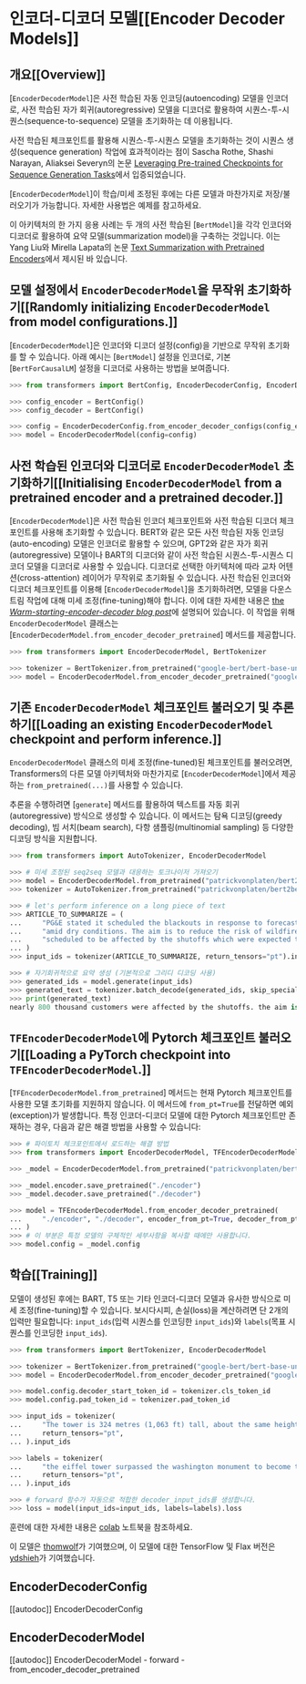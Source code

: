 <!--Copyright 2020 The HuggingFace Team. All rights reserved.

Licensed under the Apache License, Version 2.0 (the "License"); you may not use this file except in compliance with
the License. You may obtain a copy of the License at

http://www.apache.org/licenses/LICENSE-2.0

Unless required by applicable law or agreed to in writing, software distributed under the License is distributed on
an "AS IS" BASIS, WITHOUT WARRANTIES OR CONDITIONS OF ANY KIND, either express or implied. See the License for the
specific language governing permissions and limitations under the License.

⚠️ Note that this file is in Markdown but contain specific syntax for our doc-builder (similar to MDX) that may not be
rendered properly in your Markdown viewer.

-->

# 인코더-디코더 모델[[Encoder Decoder Models]]

## 개요[[Overview]]

[`EncoderDecoderModel`]은 사전 학습된 자동 인코딩(autoencoding) 모델을 인코더로, 사전 학습된 자가 회귀(autoregressive) 모델을 디코더로 활용하여 시퀀스-투-시퀀스(sequence-to-sequence) 모델을 초기화하는 데 이용됩니다.

사전 학습된 체크포인트를 활용해 시퀀스-투-시퀀스 모델을 초기화하는 것이 시퀀스 생성(sequence generation) 작업에 효과적이라는 점이 Sascha Rothe, Shashi Narayan, Aliaksei Severyn의 논문 [Leveraging Pre-trained Checkpoints for Sequence Generation Tasks](https://huggingface.co/papers/1907.12461)에서 입증되었습니다.

[`EncoderDecoderModel`]이 학습/미세 조정된 후에는 다른 모델과 마찬가지로 저장/불러오기가 가능합니다. 자세한 사용법은 예제를 참고하세요.

이 아키텍처의 한 가지 응용 사례는 두 개의 사전 학습된 [`BertModel`]을 각각 인코더와 디코더로 활용하여 요약 모델(summarization model)을 구축하는 것입니다. 이는 Yang Liu와 Mirella Lapata의 논문 [Text Summarization with Pretrained Encoders](https://huggingface.co/papers/1908.08345)에서 제시된 바 있습니다.

## 모델 설정에서 `EncoderDecoderModel`을 무작위 초기화하기[[Randomly initializing `EncoderDecoderModel` from model configurations.]]

[`EncoderDecoderModel`]은 인코더와 디코더 설정(config)을 기반으로 무작위 초기화를 할 수 있습니다. 아래 예시는 [`BertModel`] 설정을 인코더로, 기본 [`BertForCausalLM`] 설정을 디코더로 사용하는 방법을 보여줍니다.

```python
>>> from transformers import BertConfig, EncoderDecoderConfig, EncoderDecoderModel

>>> config_encoder = BertConfig()
>>> config_decoder = BertConfig()

>>> config = EncoderDecoderConfig.from_encoder_decoder_configs(config_encoder, config_decoder)
>>> model = EncoderDecoderModel(config=config)
```

## 사전 학습된 인코더와 디코더로 `EncoderDecoderModel` 초기화하기[[Initialising `EncoderDecoderModel` from a pretrained encoder and a pretrained decoder.]]

[`EncoderDecoderModel`]은 사전 학습된 인코더 체크포인트와 사전 학습된 디코더 체크포인트를 사용해 초기화할 수 있습니다. BERT와 같은 모든 사전 학습된 자동 인코딩(auto-encoding) 모델은 인코더로 활용할 수 있으며, GPT2와 같은 자가 회귀(autoregressive) 모델이나 BART의 디코더와 같이 사전 학습된 시퀀스-투-시퀀스 디코더 모델을 디코더로 사용할 수 있습니다. 디코더로 선택한 아키텍처에 따라 교차 어텐션(cross-attention) 레이어가 무작위로 초기화될 수 있습니다. 사전 학습된 인코더와 디코더 체크포인트를 이용해 [`EncoderDecoderModel`]을 초기화하려면, 모델을 다운스트림 작업에 대해 미세 조정(fine-tuning)해야 합니다. 이에 대한 자세한 내용은 [the *Warm-starting-encoder-decoder blog post*](https://huggingface.co/blog/warm-starting-encoder-decoder)에 설명되어 있습니다. 이 작업을 위해 `EncoderDecoderModel` 클래스는 [`EncoderDecoderModel.from_encoder_decoder_pretrained`] 메서드를 제공합니다.


```python
>>> from transformers import EncoderDecoderModel, BertTokenizer

>>> tokenizer = BertTokenizer.from_pretrained("google-bert/bert-base-uncased")
>>> model = EncoderDecoderModel.from_encoder_decoder_pretrained("google-bert/bert-base-uncased", "google-bert/bert-base-uncased")
```

## 기존 `EncoderDecoderModel` 체크포인트 불러오기 및 추론하기[[Loading an existing `EncoderDecoderModel` checkpoint and perform inference.]]

`EncoderDecoderModel` 클래스의 미세 조정(fine-tuned)된 체크포인트를 불러오려면, Transformers의 다른 모델 아키텍처와 마찬가지로 [`EncoderDecoderModel`]에서 제공하는 `from_pretrained(...)`를 사용할 수 있습니다.

추론을 수행하려면 [`generate`] 메서드를 활용하여 텍스트를 자동 회귀(autoregressive) 방식으로 생성할 수 있습니다. 이 메서드는 탐욕 디코딩(greedy decoding), 빔 서치(beam search), 다항 샘플링(multinomial sampling) 등 다양한 디코딩 방식을 지원합니다.

```python
>>> from transformers import AutoTokenizer, EncoderDecoderModel

>>> # 미세 조정된 seq2seq 모델과 대응하는 토크나이저 가져오기
>>> model = EncoderDecoderModel.from_pretrained("patrickvonplaten/bert2bert_cnn_daily_mail")
>>> tokenizer = AutoTokenizer.from_pretrained("patrickvonplaten/bert2bert_cnn_daily_mail")

>>> # let's perform inference on a long piece of text
>>> ARTICLE_TO_SUMMARIZE = (
...     "PG&E stated it scheduled the blackouts in response to forecasts for high winds "
...     "amid dry conditions. The aim is to reduce the risk of wildfires. Nearly 800 thousand customers were "
...     "scheduled to be affected by the shutoffs which were expected to last through at least midday tomorrow."
... )
>>> input_ids = tokenizer(ARTICLE_TO_SUMMARIZE, return_tensors="pt").input_ids

>>> # 자기회귀적으로 요약 생성 (기본적으로 그리디 디코딩 사용)
>>> generated_ids = model.generate(input_ids)
>>> generated_text = tokenizer.batch_decode(generated_ids, skip_special_tokens=True)[0]
>>> print(generated_text)
nearly 800 thousand customers were affected by the shutoffs. the aim is to reduce the risk of wildfires. nearly 800, 000 customers were expected to be affected by high winds amid dry conditions. pg & e said it scheduled the blackouts to last through at least midday tomorrow.
```

## `TFEncoderDecoderModel`에 Pytorch 체크포인트 불러오기[[Loading a PyTorch checkpoint into `TFEncoderDecoderModel`.]]

[`TFEncoderDecoderModel.from_pretrained`] 메서드는 현재 Pytorch 체크포인트를 사용한 모델 초기화를 지원하지 않습니다. 이 메서드에 `from_pt=True`를 전달하면 예외(exception)가 발생합니다. 특정 인코더-디코더 모델에 대한 Pytorch 체크포인트만 존재하는 경우, 다음과 같은 해결 방법을 사용할 수 있습니다:

```python
>>> # 파이토치 체크포인트에서 로드하는 해결 방법
>>> from transformers import EncoderDecoderModel, TFEncoderDecoderModel

>>> _model = EncoderDecoderModel.from_pretrained("patrickvonplaten/bert2bert-cnn_dailymail-fp16")

>>> _model.encoder.save_pretrained("./encoder")
>>> _model.decoder.save_pretrained("./decoder")

>>> model = TFEncoderDecoderModel.from_encoder_decoder_pretrained(
...     "./encoder", "./decoder", encoder_from_pt=True, decoder_from_pt=True
... )
>>> # 이 부분은 특정 모델의 구체적인 세부사항을 복사할 때에만 사용합니다.
>>> model.config = _model.config
```

## 학습[[Training]]

모델이 생성된 후에는 BART, T5 또는 기타 인코더-디코더 모델과 유사한 방식으로 미세 조정(fine-tuning)할 수 있습니다.
보시다시피, 손실(loss)을 계산하려면 단 2개의 입력만 필요합니다: `input_ids`(입력 시퀀스를 인코딩한 `input_ids`)와 `labels`(목표 시퀀스를 인코딩한 `input_ids`).

```python
>>> from transformers import BertTokenizer, EncoderDecoderModel

>>> tokenizer = BertTokenizer.from_pretrained("google-bert/bert-base-uncased")
>>> model = EncoderDecoderModel.from_encoder_decoder_pretrained("google-bert/bert-base-uncased", "google-bert/bert-base-uncased")

>>> model.config.decoder_start_token_id = tokenizer.cls_token_id
>>> model.config.pad_token_id = tokenizer.pad_token_id

>>> input_ids = tokenizer(
...     "The tower is 324 metres (1,063 ft) tall, about the same height as an 81-storey building, and the tallest structure in Paris. Its base is square, measuring 125 metres (410 ft) on each side.During its construction, the Eiffel Tower surpassed the Washington Monument to become the tallest man-made structure in the world, a title it held for 41 years until the Chrysler Building in New York City was  finished in 1930. It was the first structure to reach a height of 300 metres. Due to the addition of a broadcasting aerial at the top of the tower in 1957, it is now taller than the Chrysler Building by 5.2 metres (17 ft).Excluding transmitters, the Eiffel Tower is the second tallest free-standing structure in France after the Millau Viaduct.",
...     return_tensors="pt",
... ).input_ids

>>> labels = tokenizer(
...     "the eiffel tower surpassed the washington monument to become the tallest structure in the world. it was the first structure to reach a height of 300 metres in paris in 1930. it is now taller than the chrysler building by 5. 2 metres ( 17 ft ) and is the second tallest free - standing structure in paris.",
...     return_tensors="pt",
... ).input_ids

>>> # forward 함수가 자동으로 적합한 decoder_input_ids를 생성합니다.
>>> loss = model(input_ids=input_ids, labels=labels).loss
```
훈련에 대한 자세한 내용은 [colab](https://colab.research.google.com/drive/1WIk2bxglElfZewOHboPFNj8H44_VAyKE?usp=sharing#scrollTo=ZwQIEhKOrJpl) 노트북을 참조하세요. 

이 모델은 [thomwolf](https://github.com/thomwolf)가 기여했으며, 이 모델에 대한 TensorFlow 및 Flax 버전은 [ydshieh](https://github.com/ydshieh)가 기여했습니다.


## EncoderDecoderConfig

[[autodoc]] EncoderDecoderConfig


## EncoderDecoderModel

[[autodoc]] EncoderDecoderModel
    - forward
    - from_encoder_decoder_pretrained

